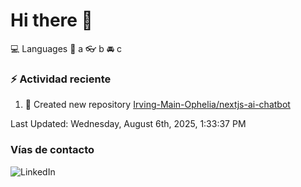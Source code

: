 # Hi there 👋

:computer: Languages
:pencil: a
:eyeglasses: b
:oncoming_automobile: c

### :zap: Actividad reciente
<!--RECENT_ACTIVITY:start-->
1. 📔 Created new repository [Irving-Main-Ophelia/nextjs-ai-chatbot](https://github.com/Irving-Main-Ophelia/nextjs-ai-chatbot)<br>
<!--RECENT_ACTIVITY:end-->
<!--RECENT_ACTIVITY:last_update-->
Last Updated: Wednesday, August 6th, 2025, 1:33:37 PM
<!--RECENT_ACTIVITY:last_update_end-->

### Vías de contacto

![LinkedIn](https://www.linkedin.com/in/irving-hernández-226846205/)
